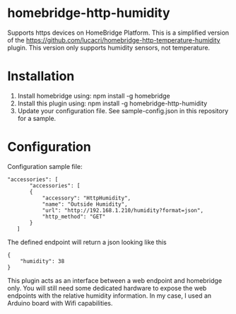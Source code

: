 # homebridge-http-humidity

Supports https devices on HomeBridge Platform.
This is a simplified version of the https://github.com/lucacri/homebridge-http-temperature-humidity plugin.
This version only supports humidity sensors, not temperature.

# Installation

1. Install homebridge using: npm install -g homebridge
2. Install this plugin using: npm install -g homebridge-http-humidity
3. Update your configuration file. See sample-config.json in this repository for a sample.

# Configuration


Configuration sample file:

 ```
"accessories": [
        "accessories": [
        {
            "accessory": "HttpHumidity",
            "name": "Outside Humidity",
            "url": "http://192.168.1.210/humidity?format=json",
            "http_method": "GET"
        }
    ]

```


The defined endpoint will return a json looking like this
```
{
	"humidity": 38
}
```


This plugin acts as an interface between a web endpoint and homebridge only. You will still need some dedicated hardware to expose the web endpoints with the relative humidity information. In my case, I used an Arduino board with Wifi capabilities.
